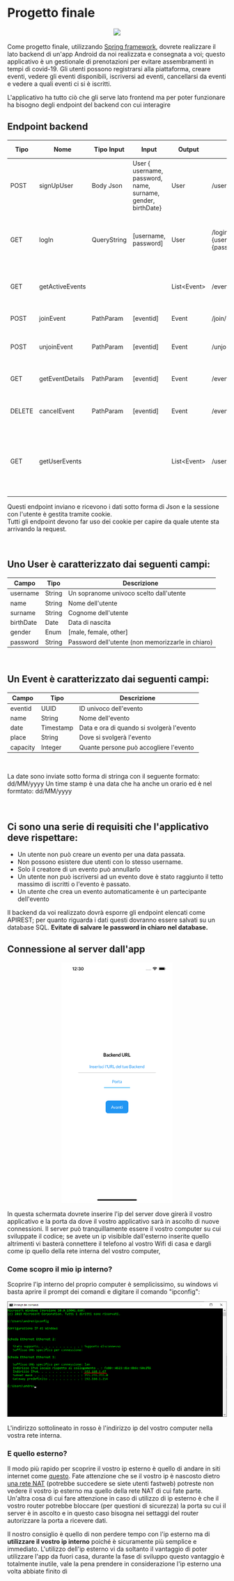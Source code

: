 # Progetto finale


<p align="center">
<img src="https://external-preview.redd.it/s_8Fc1DEpDB6xhsHGEWEaokYgKzrn2DdhgsA3rJBDRo.png?auto=webp&s=7d073e1bdc2c247eafa62f5aa5e7c9d634ca9e24"  class="center">
</p>


Come progetto finale, utilizzando [Spring framework](https://spring.io/), dovrete realizzare il lato backend di un'app Android da noi realizzata e consegnata a voi; questo applicativo è un gestionale di prenotazioni per evitare assembramenti in tempi di covid-19. Gli utenti possono registrarsi alla piattaforma, creare eventi, vedere gli eventi disponibili, iscriversi ad eventi, cancellarsi da eventi e vedere a quali eventi ci si è iscritti.


L'applicativo ha tutto ciò che gli serve lato frontend ma per poter funzionare ha bisogno degli endpoint del backend con cui interagire
## Endpoint backend

Tipo | Nome | Tipo Input | Input | Output | URI | Codice HTTP |Descrizione
------------|--------|--------|-------------|-------------|----------|--------|----------|
POST | signUpUser | Body Json | User { username, password, name, surname, gender, birthDate} | User | /user | 201 |Registra un utente alla piattaforma
GET | logIn | QueryString | [username, password] | User | /login?username={username}&password={password} | 200 | Verifica la corrispondenza di email e password e restituisce l'utente corrispondente
GET | getActiveEvents | | | List\<Event> | /events | 200 |Restituisce gli eventi disponibili a cui l'utente può registrarsi
POST | joinEvent | PathParam | [eventid] | Event | /join/{eventid} | 201 | Registra l'utente ad un evento
POST | unjoinEvent | PathParam | [eventid] | Event | /unjoin/{eventid} | 201 | Annulla la registrazione dell'utente ad un eventoPOST | createEvent | Body Json | Event {name, capacity, place, date} | Event | /event | 201 | Crea un evento sulla piattaforma
GET | getEventDetails | PathParam | [eventid] | Event | /event/{eventid} | 200 | Restituisce le informazioni dettagliate di un evento.
DELETE | cancelEvent | PathParam | [eventid] | Event | /event/{eventid} | 200 | Permette **solo** al creatore di un evento di annullarlo.
GET | getUserEvents | | | List\<Event> | /user/events | 200 | Restituisce una lista con gli eventi creati dall'utente e quelli a cui ha partecipato. Solo gli eventi futuri, non quelli passati

Questi endpoint inviano e ricevono i dati sotto forma di Json e la sessione con l'utente è gestita tramite cookie.\
Tutti gli endpoint devono far uso dei cookie per capire da quale utente sta arrivando la request.

&nbsp;
## Uno User è caratterizzato dai seguenti campi:

Campo | Tipo | Descrizione
------------ |-------- |-------------
username | String | Un sopranome univoco scelto dall'utente
name | String | Nome dell'utente
surname | String | Cognome dell'utente
birthDate | Date | Data di nascita
gender | Enum | [male, female, other]
password | String | Password dell'utente (non memorizzarle in chiaro)



&nbsp;
## Un Event è caratterizzato dai seguenti campi:

Campo | Tipo | Descrizione
------------ |-------- |-------------
eventid | UUID | ID univoco dell'evento
name | String | Nome dell'evento
date | Timestamp | Data e ora di quando si svolgerà l'evento
place | String | Dove si svolgerà l'evento
capacity | Integer | Quante persone può accogliere l'evento
&nbsp;

La date sono inviate sotto forma di stringa con il seguente formato: dd/MM/yyyy
Un time stamp è una data che ha anche un orario ed è nel formtato: dd/MM/yyyy

&nbsp;
## Ci sono una serie di requisiti che l'applicativo deve rispettare:

* Un utente non può creare un evento per una data passata.
* Non possono esistere due utenti con lo stesso username.
* Solo il creatore di un evento può annullarlo
* Un utente non può iscriversi ad un evento dove è stato raggiunto il tetto massimo di iscritti o l'evento è passato.
* Un utente che crea un evento automaticamente è un partecipante dell'evento



Il backend da voi realizzato dovrà esporre gli endpoint elencati come APIREST; per quanto riguarda i dati questi dovranno essere salvati su un database SQL. **Evitate di salvare le password in chiaro nel database.**


## Connessione al server dall'app

<p align="center">
<img src="assets/connection.png"  class="center" height="550">
</p>

In questa schermata dovrete inserire l'ip del server dove girerà il vostro applicativo e la porta da dove il vostro applicativo sarà in ascolto di nuove connessioni. Il server può tranquillamente essere il vostro computer su cui sviluppate il codice; se avete un ip visibible dall'esterno inserite quello altrimenti vi basterà connettere il telefono al vostro Wifi di casa e dargli come ip quello della rete interna del vostro computer, 


### Come scopro il mio ip interno?

Scoprire l'ip interno del proprio computer è semplicissimo, su windows vi basta aprire il prompt dei comandi e digitare il comando "ipconfig":

<p align="center">
<img src="assets/prompt.png"  class="center">
</p>

L'indirizzo sottolineato in rosso è l'indirizzo ip del vostro computer nella vostra rete interna.


### E quello esterno?

Il modo più rapido per scoprire il vostro ip esterno è quello di andare in siti internet come [questo](https://www.myexternalip.com/). Fate attenzione che se il vostro ip è nascosto dietro [una rete NAT](https://www.fastweb.it/internet/cos-e-il-nat-e-come-funziona/) (potrebbe succedere se siete utenti fastweb) potreste non vedere il vostro ip esterno ma quello della rete NAT di cui fate parte. Un'altra cosa di cui fare attenzione in caso di utilizzo di ip esterno è che il vostro router potrebbe bloccare (per questioni di sicurezza) la porta su cui il server è in ascolto e in questo caso bisogna nei settaggi del router autorizzare la porta a ricevere dati. 



Il nostro consiglio è quello di non perdere tempo con l'ip esterno ma di **utilizzare il vostro ip interno** poiché è sicuramente più semplice e immediato. L'utilizzo dell'ip esterno vi da soltanto il vantaggio di poter utilizzare l'app da fuori casa, durante la fase di sviluppo questo vantaggio è totalmente inutile, vale la pena prendere in considerazione l'ip esterno una volta abbiate finito di 